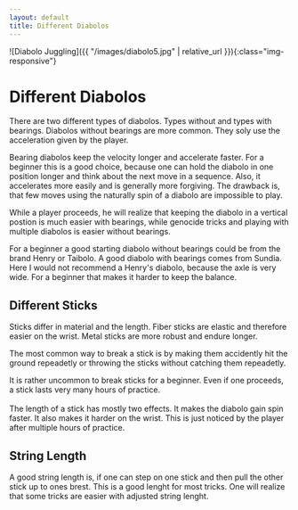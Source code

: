 ```yaml
---
layout: default
title: Different Diabolos
---
```


![Diabolo Juggling]({{ "/images/diabolo5.jpg" | relative_url }}){:class="img-responsive"}

# Different Diabolos

There are two different types of diabolos. Types without and types with bearings.
Diabolos without bearings are more common. They soly use the acceleration given by the player.

  Bearing diabolos keep the velocity longer and accelerate faster.
  For a beginner this is a good choice, because one can hold the diabolo in one position longer and think about the next move in a sequence.
  Also, it accelerates more easily and is generally more forgiving.
  The drawback is, that few moves using the naturally spin of a diabolo are impossible to play.

  While a player proceeds, he will realize that keeping the diabolo in a vertical postion is much easier with bearings, while genocide tricks and
  playing with multiple diabolos is easier without bearings.

  For a beginner a good starting diabolo without bearings could be from the brand Henry or Taibolo. A good diabolo with bearings comes from Sundia.
  Here I would not recommend a Henry's diabolo, because the axle is very wide. For a beginner that makes it harder to keep the balance.

  <h2>Different Sticks</h2>
  Sticks differ in material and the length. Fiber sticks are elastic and therefore easier on the wrist. Metal sticks are more robust and endure longer.

  The most common way to break a stick is by making them accidently hit the ground repeadetly or throwing the sticks without catching them repeadetly.

  It is rather uncommon to break sticks for a beginner. Even if one proceeds, a stick lasts very many hours of practice.<br><br>
  The length of a stick has mostly two effects. It makes the diabolo gain spin faster. It also makes it harder on the wrist.
  This is just noticed by the player after multiple hours of practice.

  <h2>String Length</h2>
  A good string length is, if one can step on one stick and then pull the other stick up to ones brest. This is a good lenght for most tricks.
  One will realize that some tricks are easier with adjusted string lenght.
